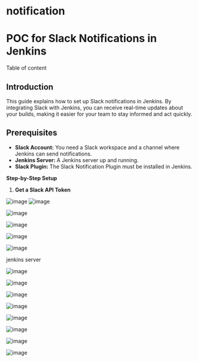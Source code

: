 # notification

# **POC for Slack Notifications in Jenkins**

Table of content


## Introduction

This guide explains how to set up Slack notifications in Jenkins. By integrating Slack with Jenkins, you can receive real-time updates about your builds, making it easier for your team to stay informed and act quickly.

## Prerequisites

- **Slack Account:** You need a Slack workspace and a channel where Jenkins can send notifications.
- **Jenkins Server:** A Jenkins server up and running.
- **Slack Plugin:** The Slack Notification Plugin must be installed in Jenkins.


**Step-by-Step Setup**

1. **Get a Slack API Token**
   
![image](https://github.com/user-attachments/assets/3ab51982-f91f-41a9-aa26-22851b760380)
![image](https://github.com/user-attachments/assets/c06ad9e3-fcc9-4784-ad0c-be947e4685e2)

![image](https://github.com/user-attachments/assets/629764cc-d288-4692-a2ba-4888b9688ae3)

![image](https://github.com/user-attachments/assets/b66ac361-89f6-4398-b669-46136666bd9c)

![image](https://github.com/user-attachments/assets/65e770dd-d758-4f42-877b-5c8f685f8d36)

![image](https://github.com/user-attachments/assets/e94237ff-a9b1-40dd-9559-1f8db21203a6)



jenkins server

![image](https://github.com/user-attachments/assets/e0f5a5ba-6df2-4fa1-9f60-4251132ff2bb)

![image](https://github.com/user-attachments/assets/a963c765-916e-47b3-abd8-0efb6054aa34)

![image](https://github.com/user-attachments/assets/739cfba5-5b1d-4573-b6ce-49d5fdfc8906)

![image](https://github.com/user-attachments/assets/58babd05-dc51-46de-83fd-cf49aca62db7)

![image](https://github.com/user-attachments/assets/282bed9d-b2da-4c93-829c-d5338102f77c)

![image](https://github.com/user-attachments/assets/8a4ad68c-83d9-4f36-8601-eea94b6a41e6)


![image](https://github.com/user-attachments/assets/dc8469d4-9cc3-484e-afb8-24797e48f285)

![image](https://github.com/user-attachments/assets/228a0393-7211-4ffb-bc0a-caa2d9318185)


